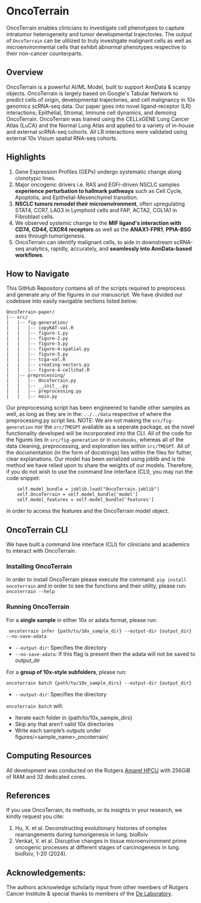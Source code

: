 # OncoTerrain
OncoTerrain enables clinicians to investigate cell phenotypes to capture intratumor heterogeneity and tumor developmental trajectories. The output of ```OncoTerrain``` can be utilized to truly investigate malignant cells as well as microenvironmental cells that exhibit abnormal phenotypes respective to their non-cancer counterparts.

## Overview 
OncoTerrain is a powerful AI/ML Model, built to support AnnData & scanpy objects. OncoTerrain is largely based on Google's Tabular Network to predict cells of origin, developmental trajectories, and cell malignancy in 10x genomics scRNA-seq data. Our paper goes into novel ligand-receptor (LR) interactions; Epithelial, Stromal, Immune cell dynamics, and demoing OncoTerrain. OncoTerrain was trained using the CELLxGENE Lung Cancer Atlas (LuCA) and the Normal Lung Atlas and applied to a variety of in-house and external scRNA-seq cohorts. All LR interactions were validated using external 10x Visium spatial RNA-seq cohorts.  

## Highlights
1. Gene Expression Profiles (GEPs) undergo systematic change along clonotypic lines.
2. Major oncogenic drivers i.e. RAS and EGFr-driven NSCLC samples **experience perturbation to hallmark pathways** such as Cell Cycle, Apoptotis, and Epithelial-Mesenchymel transition. 
3. **NSCLC tumors remodel their microenvironment**, often upregulating STAT4, CCR7, LAG3 in Lymphoid cells and FAP, ACTA2, COL1A1 in Fibroblast cells. 
4. We observed systemic change to the **MIF ligand's interaction with CD74, CD44, CXCR4 receptors** as well as the **ANAX1-FPR1**, **PPIA-BSG** axes through tumorigenesis.
5. OncoTerrain can identify malignant cells, to aide in downstream scRNA-seq analytics, rapidly, accurately, and **seamlessly into AnnData-based workflows**. 

## How to Navigate
This GitHub Repository contains all of the scripts required to preprocess and generate any of the figures in our manuscript. We have divided our codebase into easily navigable sections listed below:

```
OncoTerrain-paper/ 
|-- src/
|   |-- fig-generation/
|   |   |-- copyKAT-val.R
|   |   |-- figure-1.py
|   |   |-- figure-2.py
|   |   |-- figure-3.py
|   |   |-- figure-4-spatial.py
|   |   |-- figure-5.py
|   |   |-- tcga-val.R
|   |   |-- creating-vectors.py
|   |   |-- figure-4-cellchat.R
|   |-- preprocessing/
|   |   |-- OncoTerrain.py
|   |   |-- __init__.py
|   |   |-- preprocessing.py
|   |   |-- main.py

```

Our preprocessing script has been engineered to handle other samples as well, as long as they are in the: ``` ../../data ``` respective of where the preprocessing.py script lies. NOTE: We are not making the ```src/fig-generation``` nor the ```src/TMEGPT``` available as a seperate package, as the novel functionality developed will be incorporated into the CLI. All of the code for the figures lies in ```src/fig-generation``` or in ```notebooks```, whereas all of the data cleaning, preprocessing, and exploration lies within ```src/TMEGPT```. All of the documentation (in the form of docstrings) lies within the files for futher, clear explanations. Our model has been serialized using joblib and is the method we have relied upon to share the weights of our models. Therefore, if you do not wish to use the command line interface (CLI), you may run the code snippet:

``` 
    self.model_bundle = joblib.load("OncoTerrain.joblib")
    self.OncoTerrain = self.model_bundle['model']
    self.model_features = self.model_bundle['features']
```

in order to access the features and the OncoTerrain model object. 

## OncoTerrain CLI 
We have built a command line interface (CLI) for clinicians and academics to interact with OncoTerrain. 

### Installing OncoTerrain

In order to install OncoTerrain please execute the command: ```pip install oncoterrain``` and in order to see the functions and their utility, please run: ```oncoterrain --help```

### Running OncoTerrain

For a **single sample** in either 10x or adata format, please run: 

``` oncoterrain infer {path/to/10x_sample_dir} --output-dir {output_dir} --no-save-adata```
- ```--output-dir```: Specifies the directory
- ```--no-save-adata```: If this flag is present then the adata will not be saved to output_dir

For a **group of 10x-style subfolders**, please run:

```oncoterrain batch {path/to/10x_sample_dirs} --output-dir {output_dir}  ```
- ```--output-dir```: Specifies the directory

```oncoterrain batch``` will:
- Iterate each folder in {path/to/10x_sample_dirs}
- Skip any that aren’t valid 10x directories
- Write each sample’s outputs under figures/<sample_name>_oncoterrain/

## Computing Resources
All development was conducted on the Rutgers [Amarel HPCU](https://oarc.rutgers.edu/resources/amarel/) with 256GiB of RAM and 32 dedicated cores.

## References
If you use OncoTerrain, its methods, or its insights in your research, we kindly request you cite:
1. Hu, X. et al. Deconstructing evolutionary histories of complex rearrangements during tumorigenesis in lung. bioRxiv
2. Venkat, V. et al. Disruptive changes in tissue microenvironment prime oncogenic processes at different stages of carcinogenesis in lung. bioRxiv, 1-20 (2024). 

## Acknowledgements:
The authors acknowledge scholarly input from other members of Rutgers Cancer Institute & special thanks to members of the [De Laboratory](https://www.sjdlab.org/).